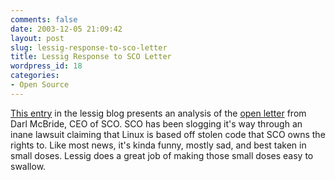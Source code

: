 ```yaml
---
comments: false
date: 2003-12-05 21:09:42
layout: post
slug: lessig-response-to-sco-letter
title: Lessig Response to SCO Letter
wordpress_id: 18
categories:
- Open Source
---
```


[This entry](http://www.lessig.org/blog/archives/001611.shtml) in the lessig blog presents an analysis of the [open letter](http://www.newsforge.com/trends/03/12/04/2024240.shtml?tid=85) from Darl McBride, CEO of SCO. SCO has been slogging it's way through an inane lawsuit claiming that Linux is based off stolen code that SCO owns the rights to. Like most news, it's kinda funny, mostly sad, and best taken in small doses. Lessig does a great job of making those small doses easy to swallow.
